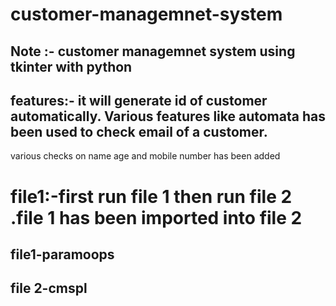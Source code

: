# customer-managemnet-system
## Note :- customer managemnet system using tkinter with python
## features:- it will generate id of customer automatically. Various features like automata has been used to check email of a customer.
various checks on name age and mobile number has been added

# file1:-first run file 1 then run file 2 .file 1 has been imported into file 2
## file1-paramoops
## file 2-cmspl
